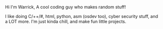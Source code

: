 Hi I'm Warrick, A cool coding guy who makes random stuff!

I like doing C/++/#, html, python, asm (osdev too), cyber security stuff, and a LOT more.
I'm just kinda chill, and make fun little projects.
